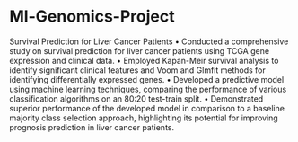 # Ml-Genomics-Project
Survival Prediction for Liver Cancer Patients
• Conducted a comprehensive study on survival prediction for liver cancer patients using TCGA gene expression and clinical data.
• Employed Kapan-Meir survival analysis to identify significant clinical features and Voom and Glmfit methods for identifying differentially expressed genes.
• Developed a predictive model using machine learning techniques, comparing the performance of various classification algorithms on an 80:20 test-train split.
• Demonstrated superior performance of the developed model in comparison to a baseline majority class selection approach, highlighting its potential for improving prognosis prediction in liver cancer patients. 
